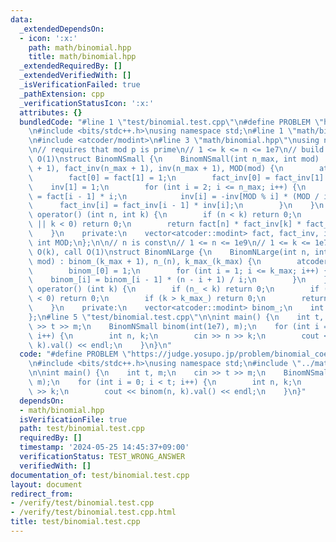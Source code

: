 ```yaml
---
data:
  _extendedDependsOn:
  - icon: ':x:'
    path: math/binomial.hpp
    title: math/binomial.hpp
  _extendedRequiredBy: []
  _extendedVerifiedWith: []
  _isVerificationFailed: true
  _pathExtension: cpp
  _verificationStatusIcon: ':x:'
  attributes: {}
  bundledCode: "#line 1 \"test/binomial.test.cpp\"\n#define PROBLEM \"https://judge.yosupo.jp/problem/binomial_coefficient_prime_mod\"\
    \n#include <bits/stdc++.h>\nusing namespace std;\n#line 1 \"math/binomial.hpp\"\
    \n#include <atcoder/modint>\n#line 3 \"math/binomial.hpp\"\nusing namespace std;\n\
    \n// requires that mod p is prime\n// 1 <= k <= n <= 1e7\n// build O(n_max), call\
    \ O(1)\nstruct BinomNSmall {\n    BinomNSmall(int n_max, int mod) : fact(n_max\
    \ + 1), fact_inv(n_max + 1), inv(n_max + 1), MOD(mod) {\n        atcoder::modint::set_mod(mod);\n\
    \        fact[0] = fact[1] = 1;\n        fact_inv[0] = fact_inv[1] = 1;\n    \
    \    inv[1] = 1;\n        for (int i = 2; i <= n_max; i++) {\n            fact[i]\
    \ = fact[i - 1] * i;\n            inv[i] = -inv[MOD % i] * (MOD / i);\n      \
    \      fact_inv[i] = fact_inv[i - 1] * inv[i];\n        }\n    }\n    atcoder::modint\
    \ operator() (int n, int k) {\n        if (n < k) return 0;\n        if (n < 0\
    \ || k < 0) return 0;\n        return fact[n] * fact_inv[k] * fact_inv[n - k];\n\
    \    }\n    private:\n    vector<atcoder::modint> fact, fact_inv, inv;\n    const\
    \ int MOD;\n};\n\n// n is const\n// 1 <= n <= 1e9\n// 1 <= k <= 1e7\n// build\
    \ O(k), call O(1)\nstruct BinomNLarge {\n    BinomNLarge(int n, int k_max, int\
    \ mod) : binom_(k_max + 1), n_(n), k_max_(k_max) {\n        atcoder::modint::set_mod(mod);\n\
    \        binom_[0] = 1;\n        for (int i = 1; i <= k_max; i++) {\n        \
    \    binom_[i] = binom_[i - 1] * (n - i + 1) / i;\n        }\n    }\n    atcoder::modint\
    \ operator() (int k) {\n        if (n_ < k) return 0;\n        if (n_ < 0 || k\
    \ < 0) return 0;\n        if (k > k_max_) return 0;\n        return binom_[k];\n\
    \    }\n    private:\n    vector<atcoder::modint> binom_;\n    int n_, k_max_;\n\
    };\n#line 5 \"test/binomial.test.cpp\"\n\nint main() {\n    int t, m;\n    cin\
    \ >> t >> m;\n    BinomNSmall binom(int(1e7), m);\n    for (int i = 0; i < t;\
    \ i++) {\n        int n, k;\n        cin >> n >> k;\n        cout << binom(n,\
    \ k).val() << endl;\n    }\n}\n"
  code: "#define PROBLEM \"https://judge.yosupo.jp/problem/binomial_coefficient_prime_mod\"\
    \n#include <bits/stdc++.h>\nusing namespace std;\n#include \"../math/binomial.hpp\"\
    \n\nint main() {\n    int t, m;\n    cin >> t >> m;\n    BinomNSmall binom(int(1e7),\
    \ m);\n    for (int i = 0; i < t; i++) {\n        int n, k;\n        cin >> n\
    \ >> k;\n        cout << binom(n, k).val() << endl;\n    }\n}"
  dependsOn:
  - math/binomial.hpp
  isVerificationFile: true
  path: test/binomial.test.cpp
  requiredBy: []
  timestamp: '2024-05-25 14:45:37+09:00'
  verificationStatus: TEST_WRONG_ANSWER
  verifiedWith: []
documentation_of: test/binomial.test.cpp
layout: document
redirect_from:
- /verify/test/binomial.test.cpp
- /verify/test/binomial.test.cpp.html
title: test/binomial.test.cpp
---
```


